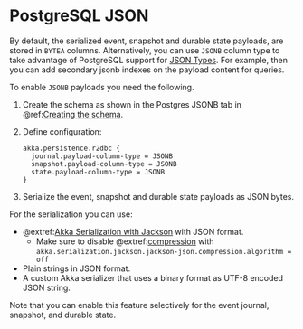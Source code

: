 # PostgreSQL JSON

By default, the serialized event, snapshot and durable state payloads, are stored in `BYTEA` columns. Alternatively,
you can use `JSONB` column type to take advantage of PostgreSQL support for [JSON Types](https://www.postgresql.org/docs/current/datatype-json.html).
For example, then you can add secondary jsonb indexes on the payload content for queries.

To enable `JSONB` payloads you need the following.

1. Create the schema as shown in the Postgres JSONB tab in @ref:[Creating the schema](getting-started.md#schema).

1. Define configuration:
    ```
    akka.persistence.r2dbc {
      journal.payload-column-type = JSONB
      snapshot.payload-column-type = JSONB
      state.payload-column-type = JSONB
    }
    ```

1. Serialize the event, snapshot and durable state payloads as JSON bytes.

For the serialization you can use:

* @extref:[Akka Serialization with Jackson](akka:serialization-jackson.html) with JSON format.
  * Make sure to disable @extref:[compression](akka:serialization-jackson.html#compression) with `akka.serialization.jackson.jackson-json.compression.algorithm = off`
* Plain strings in JSON format.
* A custom Akka serializer that uses a binary format as UTF-8 encoded JSON string.

Note that you can enable this feature selectively for the event journal, snapshot, and durable state.
